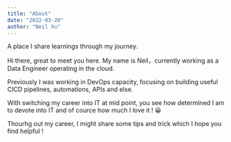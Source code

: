 ```yaml
---
title: "About"
date: "2022-03-20"
author: "Neil Xu"
---
```


A place I share learnings through my journey.

Hi there, great to meet you here. My name is Neil，currently working as a Data Engineer operating in the cloud. 

Previously I was working in DevOps capacity, focusing on building useful CICD pipelines, automations, APIs and else. 

With switching my career into IT at mid point, you see how determined I am to devote into IT and of cource how much I love it ! 😀

Thourhg out my career, I might share some tips and trick which I hope you find helpful !